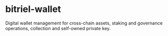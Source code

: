 # bitriel-wallet
Digital wallet management for cross-chain assets, staking and governance operations, collection and self-owned private key.
